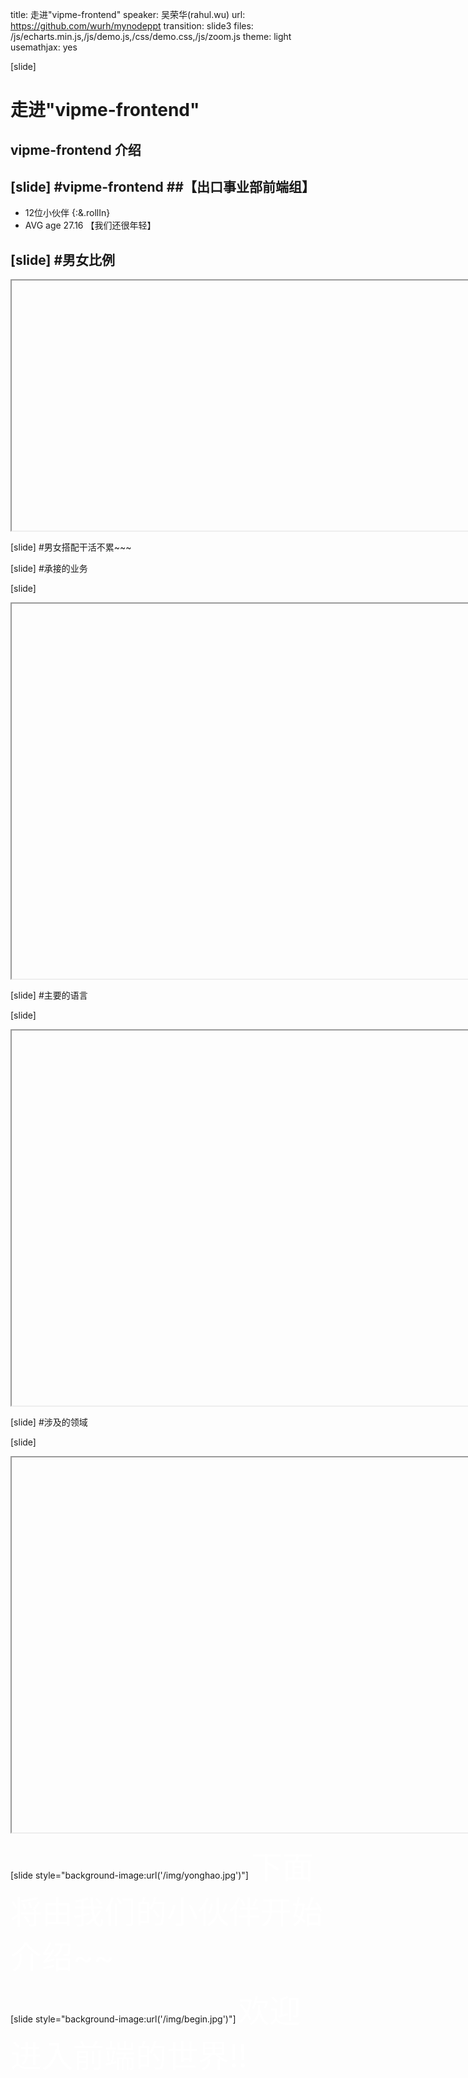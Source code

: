 title: 走进"vipme-frontend"
speaker: 吴荣华(rahul.wu)
url: https://github.com/wurh/mynodeppt
transition: slide3
files: /js/echarts.min.js,/js/demo.js,/css/demo.css,/js/zoom.js
theme: light
usemathjax: yes

[slide]
# 走进"vipme-frontend"
## vipme-frontend 介绍

[slide]
#vipme-frontend
##【出口事业部前端组】
----
* 12位小伙伴 {:&.rollIn}
* AVG age 27.16  【我们还很年轻】

[slide]
#男女比例
----
<iframe data-src="/html/nannv.html" src="about:blank;" style="width:800px;height:400px"></iframe>

[slide]
#男女搭配干活不累~~~

[slide]
#承接的业务

[slide]
<iframe data-src="/html/business.html" src="about:blank;" style="width:1000px;height:600px"></iframe>

[slide]
#主要的语言

[slide]
<iframe data-src="/html/code.html" src="about:blank;" style="width:1000px;height:600px"></iframe>

[slide]
#涉及的领域

[slide]
<iframe data-src="/html/lingyu.html" src="about:blank;" style="width:1000px;height:600px"></iframe>

[slide style="background-image:url('/img/yonghao.jpg')"]
<span style="color:white;font-size:50px">下面将由我们的小伙伴开始介绍~~</span>

[slide style="background-image:url('/img/begin.jpg')"]
<span style="color:white;font-size:50px">欢迎进入前端的世界!!</span>









